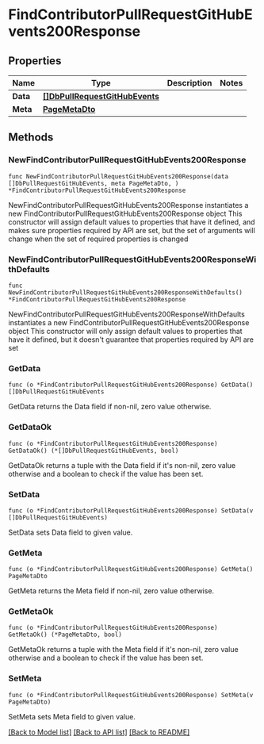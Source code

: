 # FindContributorPullRequestGitHubEvents200Response

## Properties

Name | Type | Description | Notes
------------ | ------------- | ------------- | -------------
**Data** | [**[]DbPullRequestGitHubEvents**](DbPullRequestGitHubEvents.md) |  | 
**Meta** | [**PageMetaDto**](PageMetaDto.md) |  | 

## Methods

### NewFindContributorPullRequestGitHubEvents200Response

`func NewFindContributorPullRequestGitHubEvents200Response(data []DbPullRequestGitHubEvents, meta PageMetaDto, ) *FindContributorPullRequestGitHubEvents200Response`

NewFindContributorPullRequestGitHubEvents200Response instantiates a new FindContributorPullRequestGitHubEvents200Response object
This constructor will assign default values to properties that have it defined,
and makes sure properties required by API are set, but the set of arguments
will change when the set of required properties is changed

### NewFindContributorPullRequestGitHubEvents200ResponseWithDefaults

`func NewFindContributorPullRequestGitHubEvents200ResponseWithDefaults() *FindContributorPullRequestGitHubEvents200Response`

NewFindContributorPullRequestGitHubEvents200ResponseWithDefaults instantiates a new FindContributorPullRequestGitHubEvents200Response object
This constructor will only assign default values to properties that have it defined,
but it doesn't guarantee that properties required by API are set

### GetData

`func (o *FindContributorPullRequestGitHubEvents200Response) GetData() []DbPullRequestGitHubEvents`

GetData returns the Data field if non-nil, zero value otherwise.

### GetDataOk

`func (o *FindContributorPullRequestGitHubEvents200Response) GetDataOk() (*[]DbPullRequestGitHubEvents, bool)`

GetDataOk returns a tuple with the Data field if it's non-nil, zero value otherwise
and a boolean to check if the value has been set.

### SetData

`func (o *FindContributorPullRequestGitHubEvents200Response) SetData(v []DbPullRequestGitHubEvents)`

SetData sets Data field to given value.


### GetMeta

`func (o *FindContributorPullRequestGitHubEvents200Response) GetMeta() PageMetaDto`

GetMeta returns the Meta field if non-nil, zero value otherwise.

### GetMetaOk

`func (o *FindContributorPullRequestGitHubEvents200Response) GetMetaOk() (*PageMetaDto, bool)`

GetMetaOk returns a tuple with the Meta field if it's non-nil, zero value otherwise
and a boolean to check if the value has been set.

### SetMeta

`func (o *FindContributorPullRequestGitHubEvents200Response) SetMeta(v PageMetaDto)`

SetMeta sets Meta field to given value.



[[Back to Model list]](../README.md#documentation-for-models) [[Back to API list]](../README.md#documentation-for-api-endpoints) [[Back to README]](../README.md)


